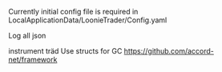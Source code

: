 ﻿Currently initial config file is required
in LocalApplicationData/LoonieTrader/Config.yaml

Log all json

instrument träd
Use structs for GC
https://github.com/accord-net/framework

